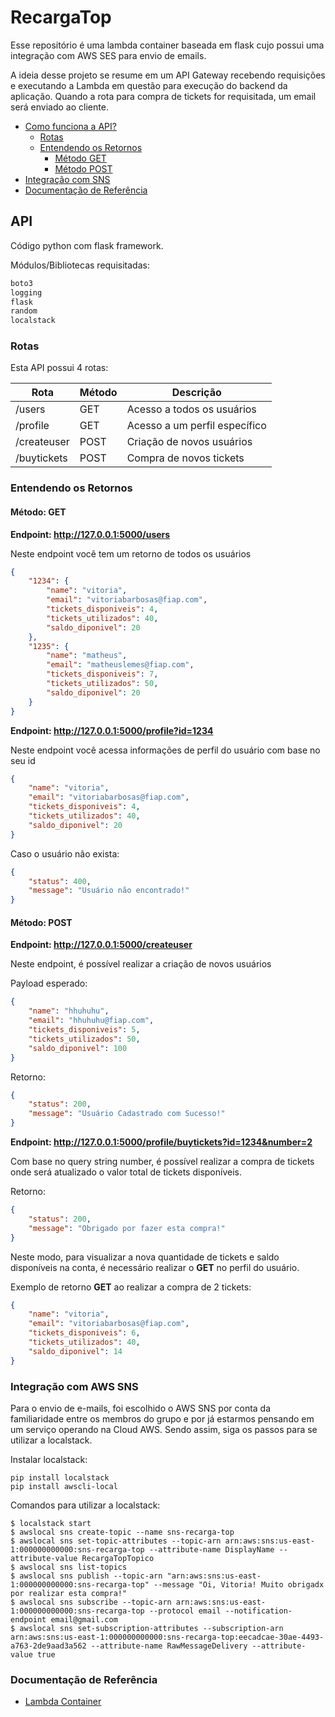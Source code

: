 # RecargaTop

Esse repositório é uma lambda container baseada em flask cujo possui uma integração com AWS SES para envio de emails.

A ideia desse projeto se resume em um API Gateway recebendo requisições e executando a Lambda em questão para execução do backend da aplicação. Quando a rota para compra de tickets for requisitada, um email será enviado ao cliente.

- [Como funciona a API?](#api)
    - [Rotas](#rotas)
    - [Entendendo os Retornos](#entendendo-os-retornos)
        - [Método GET](#método-get)
        - [Método POST](#método-post)
- [Integração com SNS](#integração-com-aws-sns)
- [Documentação de Referência](#documentação-de-referência)

## API

Código python com flask framework. 

Módulos/Bibliotecas requisitadas:
```txt
boto3
logging
flask
random
localstack
```

### Rotas

Esta API possui 4 rotas: 

| **Rota**    | **Método** | **Descrição** |
|-------------|------------|---------------|
| /users      | GET        | Acesso a todos os usuários |
| /profile    | GET        | Acesso a um perfil específico |
| /createuser | POST       | Criação de novos usuários |
| /buytickets | POST       | Compra de novos tickets   |

### Entendendo os Retornos 

#### Método: GET 

**Endpoint: http://127.0.0.1:5000/users**

Neste endpoint você tem um retorno de todos os usuários

```json
{
    "1234": {
        "name": "vitoria",
        "email": "vitoriabarbosas@fiap.com",
        "tickets_disponiveis": 4,
        "tickets_utilizados": 40,
        "saldo_diponivel": 20
    },
    "1235": {
        "name": "matheus",
        "email": "matheuslemes@fiap.com",
        "tickets_disponiveis": 7,
        "tickets_utilizados": 50,
        "saldo_diponivel": 20
    }
}
```

**Endpoint: http://127.0.0.1:5000/profile?id=1234**

Neste endpoint você acessa informações de perfil do usuário com base no seu id

```json
{
    "name": "vitoria",
    "email": "vitoriabarbosas@fiap.com",
    "tickets_disponiveis": 4,
    "tickets_utilizados": 40,
    "saldo_diponivel": 20
}
```

Caso o usuário não exista: 

```json
{
    "status": 400,
    "message": "Usuário não encontrado!"
}
```

#### Método: POST 

**Endpoint: http://127.0.0.1:5000/createuser**

Neste endpoint, é possível realizar a criação de novos usuários

Payload esperado:
```json
{
    "name": "hhuhuhu",
    "email": "hhuhuhu@fiap.com",
    "tickets_disponiveis": 5,
    "tickets_utilizados": 50,
    "saldo_diponivel": 100
}
```

Retorno:
```json
{
    "status": 200,
    "message": "Usuário Cadastrado com Sucesso!"
}
```


**Endpoint: http://127.0.0.1:5000/profile/buytickets?id=1234&number=2**

Com base no query string number, é possível realizar a compra de tickets onde será atualizado o valor total de tickets disponíveis.

Retorno:
```json
{
    "status": 200,
    "message": "Obrigado por fazer esta compra!"
}
```

Neste modo, para visualizar a nova quantidade de tickets e saldo disponíveis na conta, é necessário realizar o **GET** no perfil do usuário. 

Exemplo de retorno **GET** ao realizar a compra de 2 tickets:
```json
{
    "name": "vitoria",
    "email": "vitoriabarbosas@fiap.com",
    "tickets_disponiveis": 6,
    "tickets_utilizados": 40,
    "saldo_diponivel": 14
}
```

### Integração com AWS SNS 

Para o envio de e-mails, foi escolhido o AWS SNS por conta da familiaridade entre os membros do grupo e por já estarmos pensando em um serviço operando na Cloud AWS. Sendo assim, siga os passos para se utilizar a localstack.

Instalar localstack: 
```
pip install localstack
pip install awscli-local
```

Comandos para utilizar a localstack: 
```
$ localstack start
$ awslocal sns create-topic --name sns-recarga-top
$ awslocal sns set-topic-attributes --topic-arn arn:aws:sns:us-east-1:000000000000:sns-recarga-top --attribute-name DisplayName --attribute-value RecargaTopTopico
$ awslocal sns list-topics
$ awslocal sns publish --topic-arn "arn:aws:sns:us-east-1:000000000000:sns-recarga-top" --message "Oi, Vitoria! Muito obrigadx por realizar esta compra!"
$ awslocal sns subscribe --topic-arn arn:aws:sns:us-east-1:000000000000:sns-recarga-top --protocol email --notification-endpoint email@gmail.com
$ awslocal sns set-subscription-attributes --subscription-arn arn:aws:sns:us-east-1:000000000000:sns-recarga-top:eecadcae-30ae-4493-a763-2de9aad3a562 --attribute-name RawMessageDelivery --attribute-value true
```

### Documentação de Referência

- [Lambda Container](https://docs.aws.amazon.com/lambda/latest/dg/images-create.html)